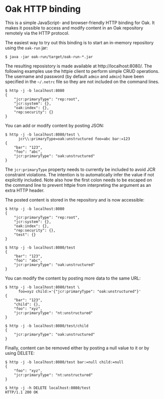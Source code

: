 Oak HTTP binding
================

This is a simple JavaScript- and browser-friendly HTTP binding for Oak.
It makes it possible to access and modify content in an Oak repository
remotely via the HTTP protocol.

The easiest way to try out this binding is to start an in-memory repository
using the `oak-run` jar:

    $ java -jar oak-run/target/oak-run-*.jar

The resulting reposistory is made available at http://localhost:8080/.
The following examples use the httpie client to perform simple CRUD operations.
The username and password (by default `admin` and `admin`) have been specified
in the `~/.netrc` file so they are not included on the command lines.

    $ http -j -b localhost:8080
    {
        "jcr:primaryType": "rep:root",
        "jcr:system": {},
        "oak:index": {},
        "rep:security": {}
    }

You can add or modify content by posting JSON:

    $ http -j -b localhost:8080/test \
          jcr\\:primaryType=oak:unstructured foo=abc bar:=123
    {
        "bar": "123",
        "foo": "abc",
        "jcr:primaryType": "oak:unstructured"
    }

The `jcr:primaryType` property needs to currently be included to avoid
JCR constraint violations. The intention is to automatically infer the
value if not explicitly included. Note also how the first colon needs to
be escaped on the command line to prevent httpie from interpreting the
argument as an extra HTTP header.

The posted content is stored in the repository and is now accessible:

    $ http -j -b localhost:8080
    {
        "jcr:primaryType": "rep:root",
        "jcr:system": {},
        "oak:index": {},
        "rep:security": {},
        "test": {}
    }

    $ http -j -b localhost:8080/test
    {
        "bar": "123",
        "foo": "abc",
        "jcr:primaryType": "oak:unstructured"
    }

You can modify the content by posting more data to the same URL:

    $ http -j -b localhost:8080/test \
          foo=xyz child:='{"jcr:primaryType": "oak:unstructured"}'
    {
        "bar": "123",
        "child": {},
        "foo": "xyz",
        "jcr:primaryType": "nt:unstructured"
    }

    $ http -j -b localhost:8080/test/child
    {
        "jcr:primaryType": "oak:unstructured"
    }

Finally, content can be removed either by posting a null value to it
or by using DELETE:

    $ http -j -b localhost:8080/test bar:=null child:=null
    {
        "foo": "xyz",
        "jcr:primaryType": "nt:unstructured"
    }

    $ http -j -h DELETE localhost:8080/test
    HTTP/1.1 200 OK
